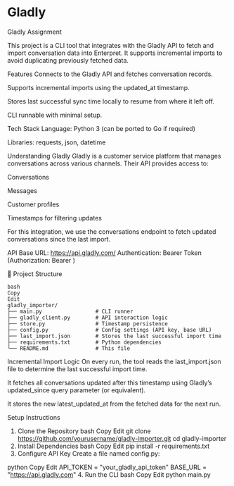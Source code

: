 # Gladly
Gladly Assignment

This project is a CLI tool that integrates with the Gladly API to fetch and import conversation data into Enterpret. It supports incremental imports to avoid duplicating previously fetched data.

Features
Connects to the Gladly API and fetches conversation records.

Supports incremental imports using the updated_at timestamp.

Stores last successful sync time locally to resume from where it left off.

CLI runnable with minimal setup.

Tech Stack
Language: Python 3 (can be ported to Go if required)

Libraries: requests, json, datetime

Understanding Gladly
Gladly is a customer service platform that manages conversations across various channels. Their API provides access to:

Conversations

Messages

Customer profiles

Timestamps for filtering updates

For this integration, we use the conversations endpoint to fetch updated conversations since the last import.

API Base URL: https://api.gladly.com/
Authentication: Bearer Token (Authorization: Bearer <token>)

📂 Project Structure
```
bash
Copy
Edit
gladly_importer/
├── main.py                 # CLI runner
├── gladly_client.py        # API interaction logic
├── store.py                # Timestamp persistence
├── config.py               # Config settings (API key, base URL)
├── last_import.json        # Stores the last successful import time
├── requirements.txt        # Python dependencies
└── README.md               # This file
```
Incremental Import Logic
On every run, the tool reads the last_import.json file to determine the last successful import time.

It fetches all conversations updated after this timestamp using Gladly’s updated_since query parameter (or equivalent).

It stores the new latest_updated_at from the fetched data for the next run.

Setup Instructions
1. Clone the Repository
bash
Copy
Edit
git clone https://github.com/yourusername/gladly-importer.git
cd gladly-importer
2. Install Dependencies
bash
Copy
Edit
pip install -r requirements.txt
3. Configure API Key
Create a file named config.py:

python
Copy
Edit
API_TOKEN = "your_gladly_api_token"
BASE_URL = "https://api.gladly.com"
4. Run the CLI
bash
Copy
Edit
python main.py
